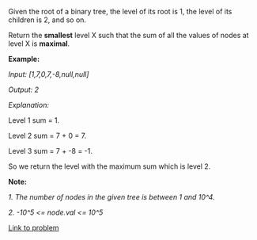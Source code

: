 Given the root of a binary tree, the level of its root is 1, the level of its children is 2, and so on.


Return the **smallest** level X such that the sum of all the values of nodes at level X is **maximal**.

**Example:**

*Input: [1,7,0,7,-8,null,null]*

*Output: 2*

*Explanation:*

Level 1 sum = 1.

Level 2 sum = 7 + 0 = 7.

Level 3 sum = 7 + -8 = -1.

So we return the level with the maximum sum which is level 2.

**Note:**

*1. The number of nodes in the given tree is between 1 and 10^4.*

*2. -10^5 <= node.val <= 10^5*

[Link to problem](https://leetcode.com/problems/maximum-level-sum-of-a-binary-tree/)

